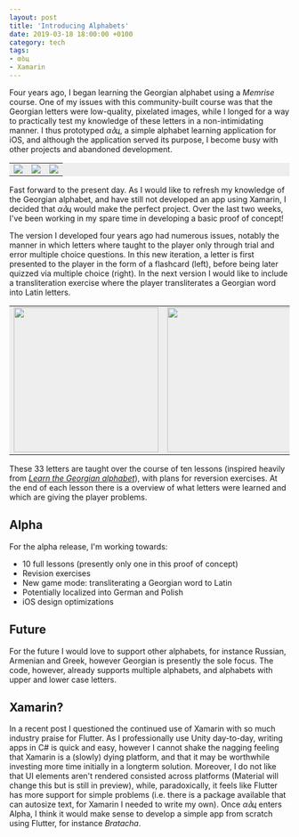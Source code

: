 ```yaml
---
layout: post
title: 'Introducing Alphabets'
date: 2019-03-18 18:00:00 +0100
category: tech
tags:
- αბц
- Xamarin
---
```


Four years ago, I began learning the Georgian alphabet using a *Memrise* course. One of my issues with this community-built course was that the Georgian letters were low-quality, pixelated images, while I longed for a way to practically test my knowledge of these letters in a non-intimidating manner. I thus prototyped *αბц*, a simple alphabet learning application for iOS, and although the application served its purpose, I become busy with other projects and abandoned development.

<table bgcolor="#EEEEEE" border="0" cellspacing="0" cellpadding="0">
  <tr>
    <td><img src="{{site.baseurl}}/assets/images/posts/2015/15-02-06/02.png"></td>
    <td><img src="{{site.baseurl}}/assets/images/posts/2015/15-02-06/03.png"></td>
    <td><img src="{{site.baseurl}}/assets/images/posts/2015/15-02-06/07.png"></td>
  </tr>
</table>
<p></p>

Fast forward to the present day. As I would like to refresh my knowledge of the Georgian alphabet, and have still not developed an app using Xamarin, I decided that *αბц* would make the perfect project. Over the last two weeks, I've been working in my spare time in developing a basic proof of concept!

The version I developed four years ago had numerous issues, notably the manner in which letters where taught to the player only through trial and error multiple choice questions. In this new iteration, a letter is first presented to the player in the form of a flashcard (left), before being later quizzed via multiple choice (right). In the next version I would like to include a transliteration exercise where the player transliterates a Georgian word into Latin letters.

<table bgcolor="#EEEEEE" border="0" cellspacing="0" cellpadding="0">
  <tr>
    <td><img src="{{site.baseurl}}/assets/images/posts/2019/19-03-18/01.png" width="260"></td>
    <td><img src="{{site.baseurl}}/assets/images/posts/2019/19-03-18/02.png" width="260"></td>
  </tr>
</table>
<p></p>

These 33 letters are taught over the course of ten lessons (inspired heavily from [*Learn the Georgian alphabet*](https://www.georgian-alphabet.com/en/)), with plans for reversion exercises. At the end of each lesson there is a overview of what letters were learned and which are giving the player problems.

## Alpha

For the alpha release, I'm working towards:

- 10 full lessons (presently only one in this proof of concept)
- Revision exercises
- New game mode: transliterating a Georgian word to Latin
- Potentially localized into German and Polish
- iOS design optimizations

## Future

For the future I would love to support other alphabets, for instance Russian, Armenian and Greek, however Georgian is presently the sole focus. The code, however, already supports multiple alphabets, and alphabets with upper and lower case letters.

## Xamarin?

In a recent post I questioned the continued use of Xamarin with so much industry praise for Flutter. As I professionally use Unity day-to-day, writing apps in C# is quick and easy, however I cannot shake the nagging feeling that Xamarin is a (slowly) dying platform, and that it may be worthwhile investing more time initially in a longterm solution. Moreover, I do not like that UI elements aren't rendered consisted across platforms (Material will change this but is still in preview), while, paradoxically, it feels like Flutter has more support for simple problems (i.e. there is a package available that can autosize text, for Xamarin I needed to write my own). Once *αბц* enters Alpha, I think it would make sense to develop a simple app from scratch using Flutter, for instance *Bratacha*.
